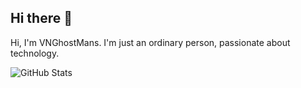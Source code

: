 ## Hi there 👋

Hi, I'm VNGhostMans. I'm just an ordinary person, passionate about technology.

![GitHub Stats](https://github-readme-stats.vercel.app/api?username=VNGhostMans&theme=tokyonight)
